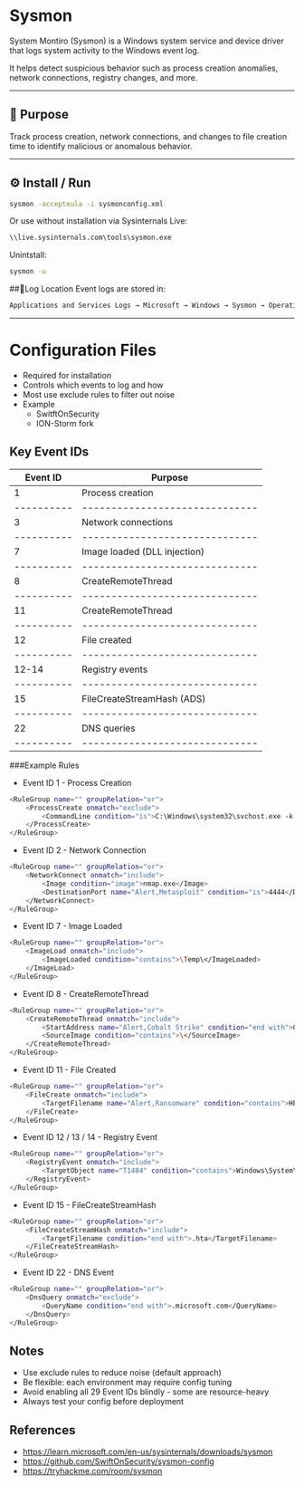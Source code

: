 # Sysmon

System Montiro (Sysmon) is a Windows system service and device driver that logs system activity to the Windows event log.

It helps detect suspicious behavior such as process creation anomalies, network connections, registry changes, and more.

---

## 🧠 Purpose
Track process creation, network connections, and changes to file creation time to identify malicious or anomalous behavior.

---

## ⚙️ Install / Run
```bash
sysmon -accepteula -i sysmonconfig.xml
```
Or use without installation via Sysinternals Live:
```bash
\\live.sysinternals.com\tools\sysmon.exe
```
Unintstall:
```bash
sysmon -u
```

##📍Log Location
Event logs are stored in:
```bash
Applications and Services Logs → Microsoft → Windows → Sysmon → Operational
```

---

# Configuration Files
- Required for installation
- Controls which events to log and how
- Most use exclude rules to filter out noise
- Example
  - SwitftOnSecurity
  - ION-Storm fork

## Key Event IDs

| Event ID |            Purpose           |
|----------|------------------------------|
|    1     | Process creation             |
|----------|------------------------------|
|    3     | Network connections          |
|----------|------------------------------|
|    7     | Image loaded (DLL injection) |
|----------|------------------------------|
|    8     | CreateRemoteThread           |
|----------|------------------------------|
|    11    | CreateRemoteThread           |
|----------|------------------------------|
|    12    | File created                 |
|----------|------------------------------|
|  12-14   | Registry events              |
|----------|------------------------------|
|    15    | FileCreateStreamHash (ADS)   |
|----------|------------------------------|
|    22    | DNS queries                  |
|----------|------------------------------|


###Example Rules
- Event ID 1 - Process Creation
```bash
<RuleGroup name="" groupRelation="or">
	<ProcessCreate onmatch="exclude">
	 	<CommandLine condition="is">C:\Windows\system32\svchost.exe -k appmodel -p -s camsvc</CommandLine>
	</ProcessCreate>
</RuleGroup>
```

- Event ID 2 - Network Connection
```bash
<RuleGroup name="" groupRelation="or">
	<NetworkConnect onmatch="include">
	 	<Image condition="image">nmap.exe</Image>
	 	<DestinationPort name="Alert,Metasploit" condition="is">4444</DestinationPort>
	</NetworkConnect>
</RuleGroup>
```

- Event ID 7 - Image Loaded
```bash
<RuleGroup name="" groupRelation="or">
	<ImageLoad onmatch="include">
	 	<ImageLoaded condition="contains">\Temp\</ImageLoaded>
	</ImageLoad>
</RuleGroup>
```

- Event ID 8 - CreateRemoteThread
```bash
<RuleGroup name="" groupRelation="or">
	<CreateRemoteThread onmatch="include">
	 	<StartAddress name="Alert,Cobalt Strike" condition="end with">0B80</StartAddress>
	 	<SourceImage condition="contains">\</SourceImage>
	</CreateRemoteThread>
</RuleGroup>
```

- Event ID 11 - File Created
```bash
<RuleGroup name="" groupRelation="or">
	<FileCreate onmatch="include">
	 	<TargetFilename name="Alert,Ransomware" condition="contains">HELP_TO_SAVE_FILES</TargetFilename>
	</FileCreate>
</RuleGroup>
```

- Event ID 12 / 13 / 14 - Registry Event
```bash
<RuleGroup name="" groupRelation="or">
	<RegistryEvent onmatch="include">
	 	<TargetObject name="T1484" condition="contains">Windows\System\Scripts</TargetObject>
	</RegistryEvent>
</RuleGroup>
```

- Event ID 15 - FileCreateStreamHash
```bash
<RuleGroup name="" groupRelation="or">
	<FileCreateStreamHash onmatch="include">
	 	<TargetFilename condition="end with">.hta</TargetFilename>
	</FileCreateStreamHash>
</RuleGroup>
```

- Event ID 22 - DNS Event
```bash
<RuleGroup name="" groupRelation="or">
	<DnsQuery onmatch="exclude">
	 	<QueryName condition="end with">.microsoft.com</QueryName>
	</DnsQuery>
</RuleGroup>
```

## Notes
- Use exclude rules to reduce noise (default approach)
- Be flexible: each environment may require config tuning
- Avoid enabling all 29 Event IDs blindly - some are resource-heavy
- Always test your config before deployment

## References
- https://learn.microsoft.com/en-us/sysinternals/downloads/sysmon
- https://github.com/SwiftOnSecurity/sysmon-config
- https://tryhackme.com/room/sysmon
